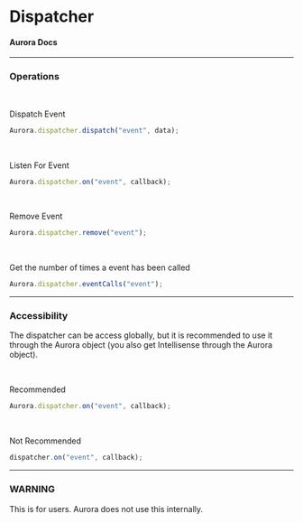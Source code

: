 # Dispatcher
#### Aurora Docs

----

### Operations

<br />

Dispatch Event

```js
Aurora.dispatcher.dispatch("event", data);
```

<br />

Listen For Event

```js
Aurora.dispatcher.on("event", callback);
```

<br />

Remove Event

```js
Aurora.dispatcher.remove("event");
```

<br />

Get the number of times a event has been called

```js
Aurora.dispatcher.eventCalls("event");
```

----

### Accessibility

The dispatcher can be access globally, but it is recommended to use it through the Aurora object (you also get Intellisense through the Aurora object).

<br />

Recommended

```js
Aurora.dispatcher.on("event", callback);
```

<br />

Not Recommended

```js
dispatcher.on("event", callback);
```

----

### WARNING

This is for users. Aurora does not use this internally.